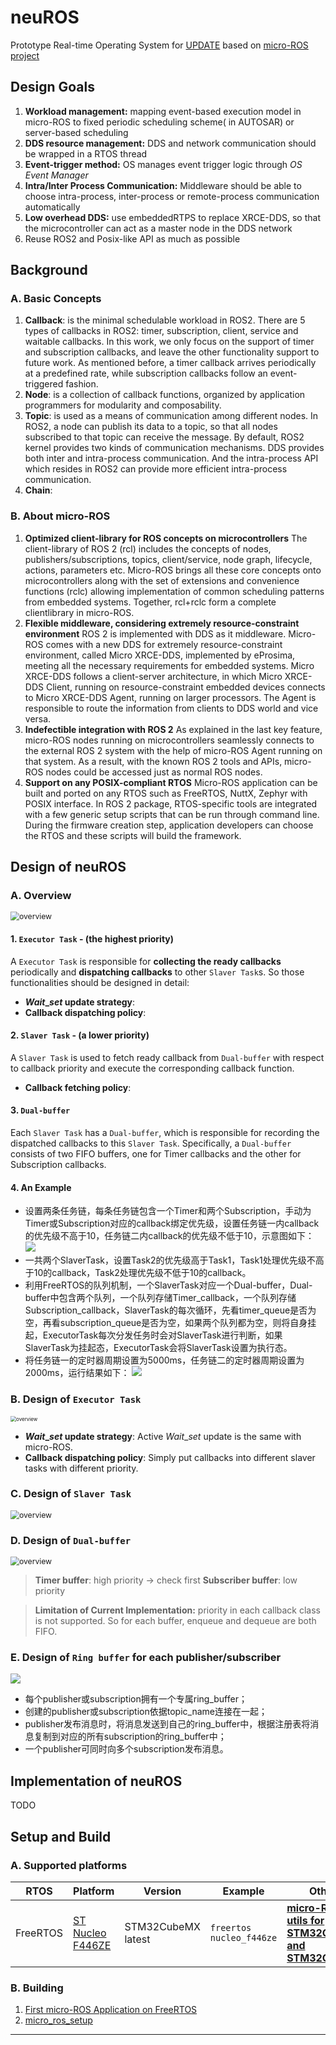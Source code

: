 # neuROS
Prototype Real-time Operating System for [UPDATE]() based on [micro-ROS project](https://micro.ros.org/)

## Design Goals
1. **Workload management:** mapping event-based execution model in micro-ROS to fixed periodic scheduling scheme( in AUTOSAR) or server-based scheduling
1. **DDS resource management:** DDS and network communication should be wrapped in a RTOS thread
1. **Event-trigger method:** OS manages event trigger logic through *OS Event Manager*
1. **Intra/Inter Process Communication:** Middleware should be able to choose intra-process, inter-process or remote-process communication automatically
1. **Low overhead DDS:** use embeddedRTPS to replace XRCE-DDS, so that the microcontroller can act as a master node in the DDS network
1. Reuse ROS2 and Posix-like API as much as possible

## Background
### A. Basic Concepts
1. **Callback**: is the minimal schedulable workload in ROS2. There are 5 types of callbacks in ROS2: timer, subscription, client, service and waitable callbacks. In this work, we only focus on the support of timer and subscription callbacks, and leave the other functionality support to future work. As mentioned before, a timer callback arrives periodically at a predefined rate, while subscription callbacks follow an event-triggered fashion.
2. **Node**: is a collection of callback functions, organized by application programmers for modularity and composability.
3. **Topic**: is used as a means of communication among different nodes. In ROS2, a node can publish its data to a topic, so that all nodes subscribed to that topic can receive the message. By default, ROS2 kernel provides two kinds of communication mechanisms. DDS provides both inter and intra-process communication. And the intra-process API which resides in ROS2 can provide more efficient intra-process communication.
4. **Chain**: 

### B. About micro-ROS
1. **Optimized client-library for ROS concepts on microcontrollers** The client-library of ROS 2 (rcl) includes the concepts of nodes, publishers/subscriptions, topics, client/service, node graph, lifecycle, actions, parameters etc. Micro-ROS brings all these core concepts onto microcontrollers along with the set of extensions and convenience functions (rclc) allowing implementation of common scheduling patterns from embedded systems. Together, rcl+rclc form a complete clientlibrary in micro-ROS.
2. **Flexible middleware, considering extremely resource-constraint environment** ROS 2 is implemented with DDS as it middleware. Micro-ROS comes with a new DDS for extremely resource-constraint environment, called Micro XRCE-DDS, implemented by eProsima, meeting all the necessary requirements for embedded systems. Micro XRCE-DDS follows a client-server architecture, in which Micro XRCE-DDS Client, running on resource-constraint embedded devices connects to Micro XRCE-DDS Agent, running on larger processors. The Agent is responsible to route the information from clients to DDS world and vice versa.
3. **Indefectible integration with ROS 2** As explained in the last key feature, micro-ROS nodes running on microcontrollers seamlessly connects to the external ROS 2 system with the help of micro-ROS Agent running on that system. As a result, with the known ROS 2 tools and APIs, micro-ROS nodes could be accessed just as normal ROS nodes.
4. **Support on any POSIX-compliant RTOS** Micro-ROS application can be built and ported on any RTOS such as FreeRTOS, NuttX, Zephyr with POSIX interface. In ROS 2 package, RTOS-specific tools are integrated with a few generic setup scripts that can be run through command line. During the firmware creation step, application developers can choose the RTOS and these scripts will build the framework.

## Design of neuROS
### A. Overview
<img src="./Image/overview.jpg" alt="overview" style="zoom:87%;" />

#### 1. `Executor Task` - (the highest priority)
A `Executor Task` is responsible for **collecting the ready callbacks** periodically and **dispatching callbacks** to other `Slaver Task`s. So those functionalities should be designed in detail:
- **$Wait\_{set}$ update strategy**:
- **Callback dispatching policy**:

#### 2. `Slaver Task` - (a lower priority)
A `Slaver Task` is used to fetch ready callback from `Dual-buffer` with respect to callback priority and execute the corresponding callback function.
- **Callback fetching policy**:

#### 3. `Dual-buffer`
Each `Slaver Task` has a `Dual-buffer`, which is responsible for recording the dispatched callbacks to this `Slaver Task`. Specifically, a `Dual-buffer` consists of two FIFO buffers, one for Timer callbacks and the other for Subscription callbacks.

#### 4. An Example
+ 设置两条任务链，每条任务链包含一个Timer和两个Subscription，手动为Timer或Subscription对应的callback绑定优先级，设置任务链一内callback的优先级不高于10，任务链二内callback的优先级不低于10，示意图如下：
![](https://img4.uploadhouse.com/fileuploads/29647/29647264f0e890c2ae4199c75a164e2e6af574df.png)  
+ 一共两个SlaverTask，设置Task2的优先级高于Task1，Task1处理优先级不高于10的callback，Task2处理优先级不低于10的callback。
+ 利用FreeRTOS的队列机制，一个SlaverTask对应一个Dual-buffer，Dual-buffer中包含两个队列，一个队列存储Timer_callback，一个队列存储Subscription_callback，SlaverTask的每次循环，先看timer_queue是否为空，再看subscription_queue是否为空，如果两个队列都为空，则将自身挂起，ExecutorTask每次分发任务时会对SlaverTask进行判断，如果SlaverTask为挂起态，ExecutorTask会将SlaverTask设置为执行态。
+ 将任务链一的定时器周期设置为5000ms，任务链二的定时器周期设置为2000ms，运行结果如下： 
![](https://img9.uploadhouse.com/fileuploads/29647/296472696b17f47df03ef863305157ded516a00e.png)   

### B. Design of `Executor Task`
<img src="./Image/executor_task.jpg" alt="overview" style="zoom:57%;" />

- **$Wait\_{set}$ update strategy**: Active $Wait\_{set}$ update is the same with micro-ROS.
- **Callback dispatching policy**: Simply put callbacks into different slaver tasks with different priority.

### C. Design of `Slaver Task`
<img src="./Image/slaver_task.jpg" alt="overview" style="zoom:87%;" />

### D. Design of `Dual-buffer`
<img src="./Image/dual_buffer.jpg" alt="overview" style="zoom:87%;" />

> **Timer buffer**: high priority -> check first
**Subscriber buffer**: low priority

> **Limitation of Current Implementation:** priority in each callback class is not supported. So for each buffer, enqueue and dequeue are both FIFO.

### E. Design of `Ring buffer` for each publisher/subscriber
![](https://img1.uploadhouse.com/fileuploads/29647/296472715c25fddd2f488cc9258bee6af409d51c.png)
+ 每个publisher或subscription拥有一个专属ring_buffer；
+ 创建的publisher或subscription依据topic_name连接在一起；
+ publisher发布消息时，将消息发送到自己的ring_buffer中，根据注册表将消息复制到对应的所有subscription的ring_buffer中；
+ 一个publisher可同时向多个subscription发布消息。


## Implementation of neuROS
TODO

## Setup and Build
### A. Supported platforms

| RTOS     | Platform                                                     | Version            | Example                  | Others                                                       |
| -------- | ------------------------------------------------------------ | ------------------ | ------------------------ | ------------------------------------------------------------ |
| FreeRTOS | [ST Nucleo F446ZE](https://www.st.com/en/evaluation-tools/nucleo-f446ze.html) | STM32CubeMX latest | `freertos nucleo_f446ze` | **[micro-ROS utils for STM32CubeMX and STM32CubeIDE](https://github.com/micro-ROS/micro_ros_stm32cubemx_utils)** |


### B. Building

1. [First micro-ROS Application on FreeRTOS](https://micro.ros.org/docs/tutorials/core/first_application_rtos/freertos/)
2. [micro_ros_setup](https://github.com/micro-ROS/micro_ros_setup)

---
